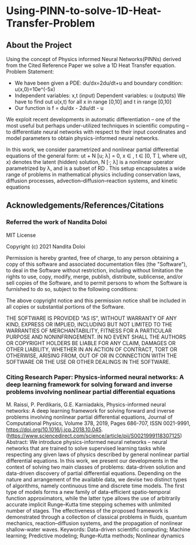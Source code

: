 # Using-PINN-to-solve-1D-Heat-Transfer-Problem

## About the Project

Using the concept of Physics informed Neural Networks(PINNs) derived from the Cited Reference Paper we solve a 1D Heat Transfer equation.
Problem Statement:
- We have been given a PDE: du/dx=2du/dt+u and boundary condition: u(x,0)=10e^(-5x)
- Independent variables: x,t (input) Dependent variables: u (outputs) We have to find out u(x,t) for all x in range [0,10] and t in range [0,10]
- Our function is f = du/dx - 2du/dt - u

We exploit recent developments in automatic differentiation – one of the most useful but perhaps under-utilized techniques in scientific computing – to differentiate neural networks with respect to their input coordinates and model parameters to obtain physics-informed neural networks.

In this work, we consider parametrized and nonlinear partial differential equations of the general form: ut + N [u; λ] = 0, x ∈ , t ∈ [0, T ], where u(t, x) denotes the latent (hidden) solution, N [·; λ] is a nonlinear operator parametrized by λ, and  is a subset of RD . This setup encapsulates a wide range of problems in mathematical physics including conservation laws, diffusion processes, advection–diffusion–reaction systems, and kinetic equations


## Acknowledgements/References/Citations

### Referred the work of Nandita Doloi
MIT License

Copyright (c) 2021 Nandita Doloi

Permission is hereby granted, free of charge, to any person obtaining a copy
of this software and associated documentation files (the "Software"), to deal
in the Software without restriction, including without limitation the rights
to use, copy, modify, merge, publish, distribute, sublicense, and/or sell
copies of the Software, and to permit persons to whom the Software is
furnished to do so, subject to the following conditions:

The above copyright notice and this permission notice shall be included in all
copies or substantial portions of the Software.

THE SOFTWARE IS PROVIDED "AS IS", WITHOUT WARRANTY OF ANY KIND, EXPRESS OR
IMPLIED, INCLUDING BUT NOT LIMITED TO THE WARRANTIES OF MERCHANTABILITY,
FITNESS FOR A PARTICULAR PURPOSE AND NONINFRINGEMENT. IN NO EVENT SHALL THE
AUTHORS OR COPYRIGHT HOLDERS BE LIABLE FOR ANY CLAIM, DAMAGES OR OTHER
LIABILITY, WHETHER IN AN ACTION OF CONTRACT, TORT OR OTHERWISE, ARISING FROM,
OUT OF OR IN CONNECTION WITH THE SOFTWARE OR THE USE OR OTHER DEALINGS IN THE
SOFTWARE.

### Citing Research Paper: Physics-informed neural networks: A deep learning framework for solving forward and inverse problems involving nonlinear partial differential equations

M. Raissi, P. Perdikaris, G.E. Karniadakis, Physics-informed neural networks: A deep learning framework for solving forward and inverse problems involving nonlinear partial differential equations, Journal of Computational Physics, Volume 378, 2019, Pages 686-707, ISSN 0021-9991,
https://doi.org/10.1016/j.jcp.2018.10.045.
(https://www.sciencedirect.com/science/article/pii/S0021999118307125)
Abstract: We introduce physics-informed neural networks – neural networks that are trained to solve supervised learning tasks while respecting any given laws of physics described by general nonlinear partial differential equations. In this work, we present our developments in the context of solving two main classes of problems: data-driven solution and data-driven discovery of partial differential equations. Depending on the nature and arrangement of the available data, we devise two distinct types of algorithms, namely continuous time and discrete time models. The first type of models forms a new family of data-efficient spatio-temporal function approximators, while the latter type allows the use of arbitrarily accurate implicit Runge–Kutta time stepping schemes with unlimited number of stages. The effectiveness of the proposed framework is demonstrated through a collection of classical problems in fluids, quantum mechanics, reaction–diffusion systems, and the propagation of nonlinear shallow-water waves.
Keywords: Data-driven scientific computing; Machine learning; Predictive modeling; Runge–Kutta methods; Nonlinear dynamics

